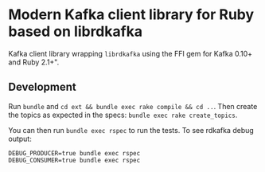 # Modern Kafka client library for Ruby based on librdkafka

Kafka client library wrapping `librdkafka` using the FFI gem for Kafka 0.10+ and Ruby 2.1+".

## Development

Run `bundle` and `cd ext && bundle exec rake compile && cd ..`. Then
create the topics as expected in the specs: `bundle exec rake create_topics`.

You can then run `bundle exec rspec` to run the tests. To see rdkafka
debug output:

```
DEBUG_PRODUCER=true bundle exec rspec
DEBUG_CONSUMER=true bundle exec rspec
```
